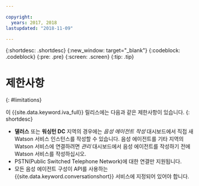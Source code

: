 ```yaml
---

copyright:
  years: 2017, 2018
lastupdated: "2018-11-09"

---
```


{:shortdesc: .shortdesc}
{:new_window: target="_blank"}
{:codeblock: .codeblock}
{:pre: .pre}
{:screen: .screen}
{:tip: .tip}

# 제한사항
{: #limitations}

이 {{site.data.keyword.iva_full}} 릴리스에는 다음과 같은 제한사항이 있습니다.
{: shortdesc}

* **댈러스** 또는 **워싱턴 DC** 지역의 경우에는 _음성 에이전트 작성_ 대시보드에서 직접 새 Watson 서비스 인스턴스를 작성할 수 있습니다. 음성 에이전트를 기타 지역의 Watson 서비스에 연결하려면 _관리_ 대시보드에서 음성 에이전트를 작성하기 전에 Watson 서비스를 작성하십시오.
* PSTN(Public Switched Telephone Network)에 대한 연결만 지원됩니다.
* 모든 음성 에이전트 구성이 API를 사용하는 {{site.data.keyword.conversationshort}} 서비스에 지정되어 있어야 합니다.
